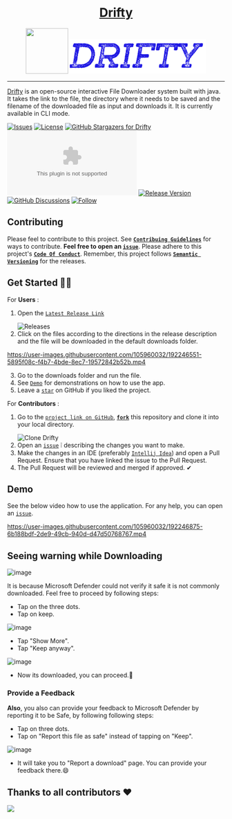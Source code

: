 <h1 align=center><a href="https://github.com/SaptarshiSarkar12/Drifty">Drifty</a></h1>
<p align="center" float="center">
    <img src="https://github.com/SaptarshiSarkar12/Drifty/blob/master/Drifty.ico" width="98" height="105">
    <img src="https://github.com/SaptarshiSarkar12/Drifty/blob/master/Drifty%20Banner.png" height="80">
</p>

---
[Drifty](https://github.com/SaptarshiSarkar12/Drifty/) is an open-source interactive File Downloader system built with java. It takes the link to the file, the directory where it needs to be saved and the filename of the downloaded file as input and downloads it. It is currently available in CLI mode. 

[![Issues](https://img.shields.io/github/issues/SaptarshiSarkar12/Drifty)](https://github.com/SaptarshiSarkar12/Drifty/issues)
[![License](https://img.shields.io/github/license/SaptarshiSarkar12/Drifty)](https://github.com/SaptarshiSarkar12/Drifty/blob/master/LICENSE)
[![GitHub Stargazers for Drifty](https://img.shields.io/github/stars/SaptarshiSarkar12/Drifty?label=Leave%20a%20star&style=social)](https://github.com/SaptarshiSarkar12/Drifty/stargazers)
[![Size](https://img.shields.io/github/size/SaptarshiSarkar12/Drifty/Drifty_CLI.exe?label=Drifty%20CLI)](https://github.com/SaptarshiSarkar12/Drifty/blob/master/Drifty_CLI.exe)
[![Release Version](https://img.shields.io/github/v/release/SaptarshiSarkar12/Drifty?color=%23FFFF0g&label=Drifty%20CLI)](https://github.com/SaptarshiSarkar12/Drifty/releases/latest/)
[![GitHub Discussions](https://img.shields.io/github/discussions/SaptarshiSarkar12/Drifty)](https://github.com/SaptarshiSarkar12/Drifty/discussions)
[![Follow](https://img.shields.io/twitter/follow/SSarkar2007?style=social)](https://twitter.com/SSarkar2007)


## Contributing
Please feel to contribute to this project. See [**`Contribuing Guidelines`**](https://github.com/SaptarshiSarkar12/Drifty/blob/master/CONTRIBUTING.md) for ways to contribute. **Feel free to open an [`issue`](https://github.com/SaptarshiSarkar12/Drifty/issues/new/choose)**. Please adhere to this project's [**`Code Of Conduct`**](https://github.com/SaptarshiSarkar12/Drifty/blob/master/CODE_OF_CONDUCT.md). Remember, this project follows [**`Semantic Versioning`**](https://semver.org/) for the releases.

## Get Started 🚀🚀
For **Users** :
1. Open the [`Latest Release Link`](https://github.com/SaptarshiSarkar12/Drifty/releases/latest/) </p>
![Releases](https://user-images.githubusercontent.com/105960032/192133804-7a77f446-3e69-48dd-9e51-1f3f408a5ae5.png)
2. Click on the files according to the directions in the release description and the file will be downloaded in the default downloads folder.</p>

https://user-images.githubusercontent.com/105960032/192246551-5895f08c-f4b7-4bde-8ec7-19572842b52b.mp4

3. Go to the downloads folder and run the file.
4. See [`Demo`](https://github.com/SaptarshiSarkar12/Drifty#demo) for demonstrations on how to use the app.
5. Leave a [`star`](https://github.com/SaptarshiSarkar12/Drifty/stargazers) on GitHub if you liked the project.

For **Contributors** : 
1. Go to the [`project link on GitHub`](https://github.com/SaptarshiSarkar12/Drifty), [**`fork`**](https://github.com/SaptarshiSarkar12/Drifty/fork) this repository and clone it into your local directory.</p>
![Clone Drifty](https://user-images.githubusercontent.com/105960032/192598857-09c32cdc-23ba-4564-8b13-8e9782a689be.gif)
2. Open an [`issue`](https://github.com/SaptarshiSarkar12/Drifty/issues/new/choose) ❕ describing the changes you want to make.
3. Make the changes in an IDE (preferably [`Intellij Idea`](https://www.jetbrains.com/idea/)) and open a Pull Request. Ensure that you have linked the issue to the Pull Request.
4. The Pull Request will be reviewed and merged if approved. ✔ 

## Demo
See the below video how to use the application. For any help, you can open an [`issue`](https://github.com/SaptarshiSarkar12/Drifty/issues/new/choose/). </p>

https://user-images.githubusercontent.com/105960032/192246875-6b188bdf-2de9-49cb-940d-d47d50768767.mp4

## Seeing warning while Downloading

![image](https://user-images.githubusercontent.com/58129377/193471489-87ee10a0-f719-47ef-9d46-e5b71c611d4b.png)

It is because Microsoft Defender could not verify it safe it is not commonly downloaded. Feel free to proceed by following steps:
- Tap on the three dots. 
- Tap on keep.

![image](https://user-images.githubusercontent.com/58129377/193471652-d88981c3-d903-406f-bc06-53cf77db9bf6.png)

- Tap "Show More".
- Tap "Keep anyway".

![image](https://user-images.githubusercontent.com/58129377/193471671-e047003c-95e7-43ed-8d37-d3f401b36164.png)

- Now its downloaded, you can proceed.🎉

### Provide a Feedback

**Also**, you also can provide your feedback to Microsoft Defender by reporting it to be Safe, by following following steps:
- Tap on three dots.
- Tap on "Report this file as safe" instead of tapping on "Keep".

![image](https://user-images.githubusercontent.com/58129377/193471838-63ba50ba-e303-48b4-b7c1-b71e6c0663e7.png)

- It will take you to "Report a download" page. You can provide your feedback there.😄

## Thanks to all contributors ❤️
<a href = "https://github.com/SaptarshiSarkar12/Drifty/graphs/contributors">
   <img src = "https://contrib.rocks/image?repo=SaptarshiSarkar12/Drifty"/>
</a>
